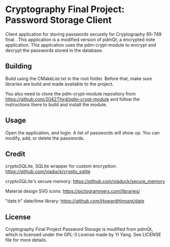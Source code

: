 # Cryptography Final Project: Password Storage Client

Client application for storing passwords securely for Cryptography 95-749 final . This application is a modified version of pdmQt, a encrypted note application. This application uses the pdm-crypt-module to encrypt and decrypt the passwords stored in the database.

## Building

Build using the CMakeList.txt in the root folder. Before that, make sure libraries are build and made available to the project.

You also need to clone the pdm-crypt-module repository from https://github.com/2042Third/pdm-crypt-module and follow the instructions there to build and install the module.

## Usage

Open the application, and login. A list of passwords will show up. You can modify, add, or delete the passwords.

## Credit
cryptoSQLite, SQLite wrapper for custom encryption: https://github.com/viaduck/crypto_sqlite

cryptoSQLite's secure memory: https://github.com/viaduck/secure_memory

Material design SVG icons: https://pictogrammers.com/libraries/

"date.h" date/time library: https://github.com/HowardHinnant/date

## License
 
Cryptography Final Project Password Storage is modified from pdmQt, which is licensed under the GPL-3 License made by Yi Yang. See LICENSE file for more details.